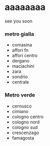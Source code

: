 # aaaaaaaa
see you soon
### metro gialla
- comasina
- affori fn
- affori centro
- dergano
- maciachini
- zara
- sondrio
- centrale
### Metro verde
- cernusco
- cimiano
- cologno centro
- cologno nord
- cologno sud
- crescenzago
- famagosta